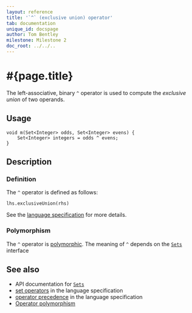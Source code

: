 ```yaml
---
layout: reference
title: '`^` (exclusive union) operator'
tab: documentation
unique_id: docspage
author: Tom Bentley
milestone: Milestone 2
doc_root: ../../..
---
```


# #{page.title}

The left-associative, binary `^` operator is used to compute the 
*exclusive union* of two operands.

## Usage

<!-- check:none -->
    void m(Set<Integer> odds, Set<Integer> evens) {
        Set<Integer> integers = odds ^ evens;
    }

## Description

### Definition

The `^` operator is defined as follows:

<!-- check:none -->
    lhs.exclusiveUnion(rhs)

See the [language specification](#{page.doc_root}/#{site.urls.spec_relative}#sets) for 
more details.

### Polymorphism

The `^` operator is [polymorphic](#{page.doc_root}/reference/operator/operator-polymorphism). 
The meaning of `^` depends on the 
[`Sets`](#{page.doc_root}/api/ceylon/language/interface_Set.html) interface 

## See also

* API documentation for [`Sets`](#{page.doc_root}/api/ceylon/language/interface_Set.html)
* [set operators](#{page.doc_root}/#{site.urls.spec_relative}#sets) in the 
  language specification
* [operator precedence](#{page.doc_root}/#{site.urls.spec_relative}#operatorprecedence) in the 
  language specification
* [Operator polymorphism](#{page.doc_root}/tour/language-module/#operator_polymorphism) 

